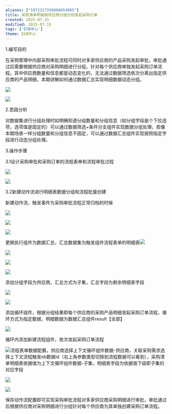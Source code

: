 ```yaml
---
aliases: ["1972317336066054985"]
title: 采购清单明细按供应商分组分别发起采购订单
created: 2025-07-15
modified: 2025-07-15
tags: ['ESB中心']
theme: ESB中心
---
```


1.编写目的

在采购管理中内部采购审批流程可同时对多家供应商的产品采购发起审批，审批通过后需要根据供应商对采购明细进行分组，针对每个供应商单独发起采购订单流程。其中供应商数量和信息都是动态变化的，无法通过数据筛选依次分离出指定供应商的产品明细，本期讲解如何通过数据汇总实现明细数据动态分组。

![](e805ecd7b049771151e802ca5a884cc7.jpg)

![](51c5cb74f8da0ff29a699f9306fc96f4.jpg)

2.思路分析

对数据集进行分组处理时如明确知道分组数量和分组信息（如分组字段是个下拉选项，选项值是固定的）可以通过数据筛选+条件分支组件实现数据分组处理，若像本期场景一样分组数量和分组信息不固定，可以通过数据汇总组件实现按照指定字段进行动态分组处理。

3.操作步骤

3.1设计采购审批和采购订单的流程表单和流程审批过程

![](351089a21264f6da959c1665a010acf1.jpg)

![](1ae14007c07afacdca310c004aa04b3c.jpg)

3.2新建动作流进行明细表数据分组和流程批量创建

新建动作流，触发事件为采购审批流程正常归档的时候

![](d1dd58cb75c5167fa749335b731f8e6d.jpg)

![](e29c23cd39abe5bfbaf3e516f62cb701.jpg)

![](79522d5e7f5057913d53067f898a95d9.jpg)

更换执行组件为数据汇总，汇总数据集为触发组件流程表单的明细表![](3c6a61a896abc13a91921d4c71cf61d3.jpg)

![](5ec8d6f57f8297c38084bd2dc2f9d96a.jpg)

![](a112a5bcaa1c23962bc222770f1b72f4.jpg)

![](f237ca8fa13dc783ef5169e95a700898.jpg)

添加分组字段为供应商，汇总方式为子集，汇总字段为剩余明细表字段

![](ea531e99f61d5b40ef32c8c066ef937c.jpg)

![](37277184cc915d0dd756a37553f198d3.jpg)

添加循环组件，根据分组结果即每个供应商的采购产品明细发起采购订单流程，循环方式为指定数据，明细数据为数据汇总组件result【全部】

![](2265b09011ea6fe179f2a54b354088b9.jpg)

循环内添加新建流程组件，依次发起采购订单流程

![](06ab72d4633aad57a7a5fe143b9c634d.jpg)流程表单数据配置，供应商选择上下文循环组件数据-供应商，关联采购需求选择上下文流程触发eb数据id（右上角参数类型切换到流程数据可以看到），采购清单明细表依据值为上下文循环组件数据-子集，明细表字段为依据值下级即子集的对应字段

![](5786d71ea9d997c8b2f27dada4a2fe4a.jpg)

![](7eabe65739b5ea4bef45168db593f73c.jpg)

保存动作流配置即可实现采购审批流程对多家供应商采购明细进行审批，审批通过后根据供应商对采购明细进行分组针对每个供应商为其单独创建采购订单流程。